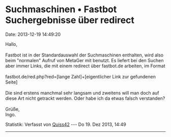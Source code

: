 Suchmaschinen • Fastbot Suchergebnisse über redirect
====================================================

Date: 2013-12-19 14:49:20

Hallo,\
\
Fastbot ist in der Standardauswahl der Suchmaschinen enthalten, wird
also beim \"normalen\" Aufruf von MetaGer mit benutzt. Es liefert bei
den Suchen aber immer Links, die mit einem redirect über fastbot.de
arbeiten, im Format\
\
fastbot.de/red.php?red=\[lange Zahl\]+\[eigentlicher Link zur gefundenen
Seite\]\
\
Die sind erstens manchmal sehr langsam und zweitens will man doch auf
diese Art nicht getrackt werden. Oder habe ich da etwas falsch
verstanden?\
\
Grüße,\
Ingo.

Statistik: Verfasst von
[Quiss42](http://forum.suma-ev.de/memberlist.php?mode=viewprofile&u=126)
--- Do 19. Dez 2013, 14:49

------------------------------------------------------------------------
